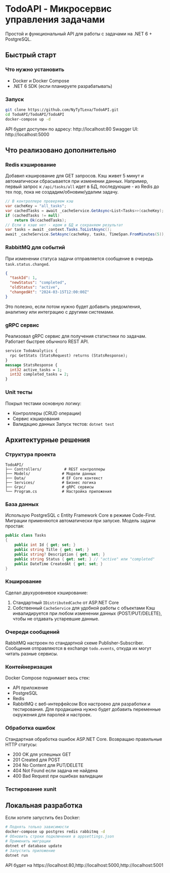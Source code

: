 # TodoAPI - Микросервис управления задачами
Простой и функциональный API для работы с задачами на .NET 6 + PostgreSQL.
## Быстрый старт
### Что нужно установить
- Docker и Docker Compose
- .NET 6 SDK (если планируете разрабатывать)
### Запуск
```bash
git clone https://github.com/NyTyTLexa/TodoAPI.git
cd TodoAPI/TodoAPI/TodoAPI
docker-compose up -d
```
API будет доступен по адресу: http://localhost:80
Swagger UI: http://localhost:5000
## Что реализовано дополнительно
### Redis кэширование
Добавил кэширование для GET запросов. Кэш живет 5 минут и автоматически сбрасывается при изменении данных.
Например, первый запрос к `/api/tasks/all` идет в БД, последующие - из Redis до тех пор, пока не создадим/обновим/удалим задачу.
```csharp
// В контроллере проверяем кэш
var cacheKey = "all_tasks";
var cachedTasks = await _cacheService.GetAsync<List<Tasks>>(cacheKey);
if (cachedTasks != null) 
    return Ok(cachedTasks);
// Если в кэше нет - идем в БД и сохраняем результат
var tasks = await _context.Tasks.ToListAsync();
await _cacheService.SetAsync(cacheKey, tasks, TimeSpan.FromMinutes(5));
```
### RabbitMQ для событий
При изменении статуса задачи отправляется сообщение в очередь `task.status.changed`.
```json
{
  "taskId": 1,
  "newStatus": "completed", 
  "oldStatus": "active",
  "changedAt": "2024-03-15T12:00:00Z"
}
```
Это полезно, если потом нужно будет добавить уведомления, аналитику или интеграцию с другими системами.
### gRPC сервис
Реализовал gRPC сервис для получения статистики по задачам. Работает быстрее обычного REST API.
```proto
service TodoAnalytics {
  rpc GetStats (StatsRequest) returns (StatsResponse);
}
message StatsResponse {
  int32 active_tasks = 1;
  int32 completed_tasks = 2;
}
```
### Unit тесты
Покрыл тестами основную логику:
- Контроллеры (CRUD операции)
- Сервис кэширования
- Валидацию данных
Запуск тестов: `dotnet test`
## Архитектурные решения
### Структура проекта
```
TodoAPI/
├── Controllers/          # REST контроллеры
├── Models/              # Модели данных  
├── Data/                # EF Core контекст
├── Services/            # Бизнес логика
├── Grpc/                # gRPC сервисы
└── Program.cs           # Настройка приложения
```
### База данных
Использую PostgreSQL с Entity Framework Core в режиме Code-First. Миграции применяются автоматически при запуске.
Модель задачи простая:
```csharp
public class Tasks
{
    public int Id { get; set; }
    public string Title { get; set; }
    public string? Description { get; set; }
    public string Status { get; set; } // "active" или "completed"
    public DateTime CreatedAt { get; set; }
}
```
### Кэширование
Сделал двухуровневое кэширование:
1. Стандартный `IDistributedCache` от ASP.NET Core
2. Собственный `CacheService` для удобной работы с объектами
Кэш инвалидируется при любом изменении данных (POST/PUT/DELETE), чтобы не отдавать устаревшие данные.
### Очереди сообщений
RabbitMQ настроен по стандартной схеме Publisher-Subscriber. Сообщения отправляются в exchange `todo.events`, откуда их могут читать разные сервисы.
### Контейнеризация
Docker Compose поднимает весь стек:
- API приложение
- PostgreSQL
- Redis
- RabbitMQ с веб-интерфейсом
Все настроено для разработки и тестирования. Для продакшена нужно будет добавить переменные окружения для паролей и настроек.
### Обработка ошибок
Стандартная обработка ошибок ASP.NET Core. Возвращаю правильные HTTP статусы:
- 200 OK для успешных GET
- 201 Created для POST
- 204 No Content для PUT/DELETE  
- 404 Not Found если задача не найдена
- 400 Bad Request при ошибках валидации
### Тестирование xunit
## Локальная разработка
Если хотите запустить без Docker:
```bash
# Поднять только зависимости
docker-compose up postgres redis rabbitmq -d
# Обновить строки подключения в appsettings.json
# Применить миграции
dotnet ef database update
# Запустить приложение
dotnet run
```
API будет на https://localhost:80,http://localhost:5000,http://localhost:5001
